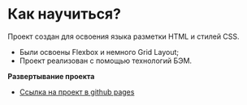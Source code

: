 # Как научиться?
Проект создан для освоения языка разметки HTML и стилей CSS. 

* Были освоены Flexbox и немного Grid Layout;
* Проект реализован с помощью технологий БЭМ.

**Развертывание проекта**

- [Ссылка на проект в github pages](https://iiiokojiadbi.github.io/how-to-learn/)
